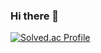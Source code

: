 ### Hi there 👋


[![Solved.ac Profile](http://mazassumnida.wtf/api/v2/generate_badge?boj=rkdmf0914)](https://solved.ac/rkdmf0914/)

<!--
**peachez-z/peachez-z** is a ✨ _special_ ✨ repository because its `README.md` (this file) appears on your GitHub profile.

Here are some ideas to get you started:

- 🔭 I’m currently working on ...
- 🌱 I’m currently learning ...
- 👯 I’m looking to collaborate on ...
- 🤔 I’m looking for help with ...
- 💬 Ask me about ...
- 📫 How to reach me: ...
- 😄 Pronouns: ...
- ⚡ Fun fact: ...
-->
